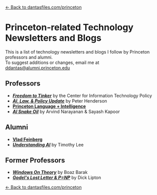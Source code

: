 [← Back to dantasfiles.com/princeton](https://dantasfiles.com/princeton)

# Princeton-related Technology Newsletters and Blogs

This is a list of technology newsletters and blogs I follow by Princeton professors and alumni.<br>To suggest additions or changes, email me at [ddantas@alumni.princeton.edu](mailto:ddantas@alumni.princeton.edu)

## Professors
* [**_Freedom to Tinker_**](https://freedom-to-tinker.com/)  by the  Center for Information Technology Policy
* [**_AI, Law, & Policy Update_**](https://www.ailawpolicy.com/) by Peter Henderson
* [**Princeton Language + Intelligence**](https://pli.princeton.edu/blog)
* [**_AI Snake Oil_**](https://www.aisnakeoil.com/) by Arvind Narayanan & Sayash Kapoor

## Alumni
* [**Vlad Feinberg**](https://vladfeinberg.com/)
* [**_Understanding AI_**](https://www.understandingai.org/) by Timothy Lee

## Former Professors
* [**_Windows On Theory_**](https://windowsontheory.org/) by Boaz Barak
* [**_Godel's Lost Letter & P=NP_**](https://rjlipton.com/) by Dick Lipton

[← Back to dantasfiles.com/princeton](https://dantasfiles.com/princeton)
